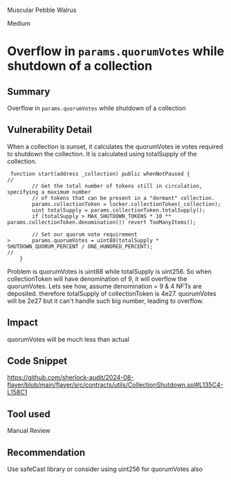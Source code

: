 Muscular Pebble Walrus

Medium

# Overflow in `params.quorumVotes` while shutdown of a collection

## Summary
Overflow in `params.quorumVotes` while shutdown of a collection

## Vulnerability Detail
When a collection is sunset, it calculates the quorumVotes ie votes required to shutdown the collection. It is calculated using totalSupply of the collection.
```solidity
 function start(address _collection) public whenNotPaused {
//
        // Get the total number of tokens still in circulation, specifying a maximum number
        // of tokens that can be present in a "dormant" collection.
        params.collectionToken = locker.collectionToken(_collection);
        uint totalSupply = params.collectionToken.totalSupply();
        if (totalSupply > MAX_SHUTDOWN_TOKENS * 10 ** params.collectionToken.denomination()) revert TooManyItems();

        // Set our quorum vote requirement
>       params.quorumVotes = uint88(totalSupply * SHUTDOWN_QUORUM_PERCENT / ONE_HUNDRED_PERCENT);
//
    }
```

Problem is quorumVotes is uint88 while totalSupply is uint256. So when collectionToken will have denomination of 9, it will overflow the quorumVotes. Lets see how, assume denomination  = 9  & 4 NFTs are deposited. therefore totalSupply of collectionToken is 4e27. quorumVotes will be 2e27 but it can't handle such big number, leading to overflow. 

## Impact
quorumVotes will be much less than actual

## Code Snippet
https://github.com/sherlock-audit/2024-08-flayer/blob/main/flayer/src/contracts/utils/CollectionShutdown.sol#L135C4-L158C1

## Tool used
Manual Review

## Recommendation
Use safeCast library or consider using uint256 for quorumVotes also